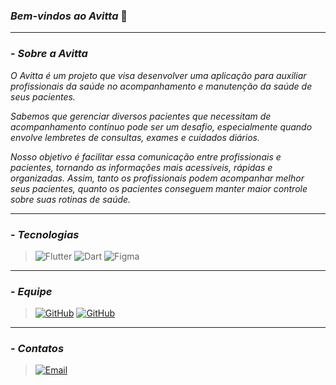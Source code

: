 ### _Bem-vindos ao Avitta_ 📂

***

### - _Sobre a Avitta_
_O Avitta é um projeto que visa desenvolver uma aplicação para auxiliar profissionais da saúde no acompanhamento e manutenção da saúde de seus pacientes._

_Sabemos que gerenciar diversos pacientes que necessitam de acompanhamento contínuo pode ser um desafio, especialmente quando envolve lembretes de consultas, exames e cuidados diários._

_Nosso objetivo é facilitar essa comunicação entre profissionais e pacientes, tornando as informações mais acessíveis, rápidas e organizadas. Assim, tanto os profissionais podem acompanhar melhor seus pacientes, quanto os pacientes conseguem manter maior controle sobre suas rotinas de saúde._
  
***

### - _Tecnologias_
> ![ Flutter ](https://img.shields.io/badge/Flutter-7b89b2?style=for-the-badge&logo=flutter&logoColor=white)
![ Dart ](https://img.shields.io/badge/Dart-7b89b2?style=for-the-badge&logo=dart&logoColor=white)
![Figma](https://img.shields.io/badge/figma-7b89b2.svg?style=for-the-badge&logo=figma&logoColor=white)

***

### - _Equipe_

> [![GitHub](https://img.shields.io/badge/alpaca157-7b89b2.svg?style=for-the-badge&logo=github&logoColor=white)](https://github.com/alpaca157)
[![GitHub](https://img.shields.io/badge/DLedebuhr-7b89b2.svg?style=for-the-badge&logo=github&logoColor=white)](https://github.com/DLedebuhr)

***

### - _Contatos_

> [![Email](https://img.shields.io/badge/Gmail-7b89b2?style=for-the-badge&logo=gmail&logoColor=white)](equipeavitta@gmail.com)

<!-- [![Instagram](https://img.shields.io/badge/Instagram-8b5e34?style=flat&logo=instagram&logoColor=white)]() -->

